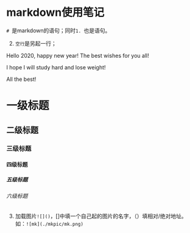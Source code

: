 # markdown使用笔记

`# `是markdown的语句；同时`1. `也是语句。

2. `空行`是另起一行；

Hello 2020, happy new year!
The best wishes for you all!

I hope I will study hard and lose weight!

All the best!

# 一级标题

## 二级标题

### 三级标题

#### 四级标题

##### 五级标题

###### 六级标题

3. 加载图片`![]()`，[]中填一个自己起的图片的名字，（）填相对/绝对地址。如：`![mk](./mkpic/mk.png)`